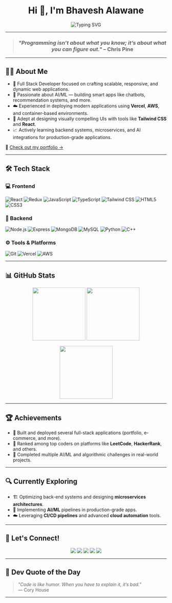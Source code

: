 <h1 align="center">Hi 👋, I'm Bhavesh Alawane</h1>

<p align="center">
  <img src="https://readme-typing-svg.demolab.com?font=Fira+Code&weight=700&size=24&pause=1000&color=1D976C&center=true&vCenter=true&width=600&lines=Full+Stack+Developer;Competitive+Programmer;AI+Enthusiast" alt="Typing SVG" />
</p>

---

><h3 align="center"><i>"Programming isn’t about what you know; it’s about what you can figure out."</i> – Chris Pine</h3>

---

## 👨‍💻 About Me

- 🔭 Full Stack Developer focused on crafting scalable, responsive, and dynamic web applications.
- 🤖 Passionate about AI/ML — building smart apps like chatbots, recommendation systems, and more.
- ☁️ Experienced in deploying modern applications using **Vercel**, **AWS**, and container-based environments.
- 🎨 Adept at designing visually compelling UIs with tools like **Tailwind CSS** and **React**.
- 📈 Actively learning backend systems, microservices, and AI integrations for production-grade applications.

🔗 [Check out my portfolio →](https://portfolio-azure-three-50.vercel.app/)

---

## 🛠️ Tech Stack

### 💻 Frontend
![React](https://img.shields.io/badge/React-61DAFB?style=flat&logo=react&logoColor=black)
![Redux](https://img.shields.io/badge/Redux-764ABC?style=flat&logo=redux&logoColor=white)
![JavaScript](https://img.shields.io/badge/JavaScript-F7DF1E?style=flat&logo=javascript&logoColor=black)
![TypeScript](https://img.shields.io/badge/TypeScript-3178C6?style=flat&logo=typescript&logoColor=white)
![Tailwind CSS](https://img.shields.io/badge/TailwindCSS-06B6D4?style=flat&logo=tailwindcss&logoColor=white)
![HTML5](https://img.shields.io/badge/HTML5-E34F26?style=flat&logo=html5&logoColor=white)
![CSS3](https://img.shields.io/badge/CSS3-1572B6?style=flat&logo=css3&logoColor=white)

### 🧩 Backend
![Node.js](https://img.shields.io/badge/Node.js-339933?style=flat&logo=node.js&logoColor=white)
![Express](https://img.shields.io/badge/Express.js-000000?style=flat&logo=express&logoColor=white)
![MongoDB](https://img.shields.io/badge/MongoDB-47A248?style=flat&logo=mongodb&logoColor=white)
![MySQL](https://img.shields.io/badge/MySQL-00758F?style=flat&logo=mysql&logoColor=white)
![Python](https://img.shields.io/badge/Python-3776AB?style=flat&logo=python&logoColor=white)
![C++](https://img.shields.io/badge/C++-00599C?style=flat&logo=c%2B%2B&logoColor=white)

### ⚙️ Tools & Platforms
![Git](https://img.shields.io/badge/Git-F05032?style=flat&logo=git&logoColor=white)
![Vercel](https://img.shields.io/badge/Vercel-000000?style=flat&logo=vercel&logoColor=white)
![AWS](https://img.shields.io/badge/AWS-232F3E?style=flat&logo=amazon-aws&logoColor=white)

---

## 📊 GitHub Stats

<p align="center">
  <img src="https://github-readme-stats.vercel.app/api?username=Bhavesh04A&show_icons=true&theme=radical" height="165" />
  <img src="https://github-readme-stats.vercel.app/api/top-langs/?username=Bhavesh04A&layout=compact&theme=radical" height="165" />
</p>

<p align="center">
  <img src="https://github-readme-streak-stats.herokuapp.com?user=Bhavesh04A&theme=radical&hide_border=true" height="165" />
</p>


---

## 🏆 Achievements

- 🚀 Built and deployed several full-stack applications (portfolio, e-commerce, and more).
- 🏅 Ranked among top coders on platforms like **LeetCode**, **HackerRank**, and others.
- 🧠 Completed multiple AI/ML and algorithmic challenges in real-world projects.

---

## 🔍 Currently Exploring

- 🏗️ Optimizing back-end systems and designing **microservices architectures**.
- 🤖 Implementing **AI/ML** pipelines in production-grade apps.
- ☁️ Leveraging **CI/CD pipelines** and advanced **cloud automation** tools.

---

## 🤝 Let's Connect!

<p align="center">
  <a href="https://www.linkedin.com/in/bhavesh-alawane-80a2a52b4/"><img src="https://img.shields.io/badge/LinkedIn-0A66C2?style=for-the-badge&logo=linkedin&logoColor=white" /></a>
  <a href="https://github.com/Bhavesh04A"><img src="https://img.shields.io/badge/GitHub-181717?style=for-the-badge&logo=github&logoColor=white" /></a>
  <a href="https://portfolio-azure-three-50.vercel.app/"><img src="https://img.shields.io/badge/Portfolio-000000?style=for-the-badge&logo=vercel&logoColor=white" /></a>
  <a href="https://www.instagram.com/bhaveshalawane_04/"><img src="https://img.shields.io/badge/Instagram-E4405F?style=for-the-badge&logo=instagram&logoColor=white" /></a>
  <a href="mailto:bhaveshalawane96@gmail.com"><img src="https://img.shields.io/badge/Gmail-D14836?style=for-the-badge&logo=gmail&logoColor=white" /></a>
</p>

---

## 💬 Dev Quote of the Day

> <i>"Code is like humor. When you have to explain it, it’s bad."</i>  
> — Cory House

---

